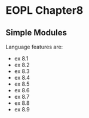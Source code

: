 EOPL Chapter8
=============

## Simple Modules

Language features are:
* ex 8.1
* ex 8.2
* ex 8.3
* ex 8.4
* ex 8.5
* ex 8.6
* ex 8.7
* ex 8.8
* ex 8.9
